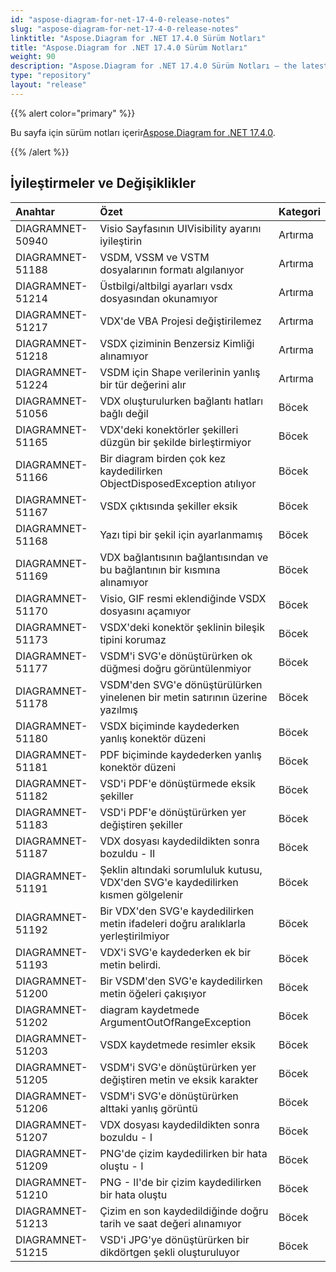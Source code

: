```yaml
---
id: "aspose-diagram-for-net-17-4-0-release-notes"
slug: "aspose-diagram-for-net-17-4-0-release-notes"
linktitle: "Aspose.Diagram for .NET 17.4.0 Sürüm Notları"
title: "Aspose.Diagram for .NET 17.4.0 Sürüm Notları"
weight: 90
description: "Aspose.Diagram for .NET 17.4.0 Sürüm Notları – the latest updates and fixes."
type: "repository"
layout: "release"
---
```

{{% alert color="primary" %}} 

 Bu sayfa için sürüm notları içerir[Aspose.Diagram for .NET 17.4.0](https://www.nuget.org/packages/Aspose.Diagram/17.4.0).

{{% /alert %}} 
## **İyileştirmeler ve Değişiklikler**

|**Anahtar**|**Özet**|**Kategori**|
|:- |:- |:- |
|DIAGRAMNET-50940|Visio Sayfasının UIVisibility ayarını iyileştirin|Artırma|
|DIAGRAMNET-51188|VSDM, VSSM ve VSTM dosyalarının formatı algılanıyor|Artırma|
|DIAGRAMNET-51214|Üstbilgi/altbilgi ayarları vsdx dosyasından okunamıyor|Artırma|
|DIAGRAMNET-51217|VDX'de VBA Projesi değiştirilemez|Artırma|
|DIAGRAMNET-51218|VSDX çiziminin Benzersiz Kimliği alınamıyor|Artırma|
|DIAGRAMNET-51224|VSDM için Shape verilerinin yanlış bir tür değerini alır|Artırma|
|DIAGRAMNET-51056|VDX oluşturulurken bağlantı hatları bağlı değil|Böcek|
|DIAGRAMNET-51165|VDX'deki konektörler şekilleri düzgün bir şekilde birleştirmiyor|Böcek|
|DIAGRAMNET-51166|Bir diagram birden çok kez kaydedilirken ObjectDisposedException atılıyor|Böcek|
|DIAGRAMNET-51167|VSDX çıktısında şekiller eksik|Böcek|
|DIAGRAMNET-51168|Yazı tipi bir şekil için ayarlanmamış|Böcek|
|DIAGRAMNET-51169|VDX bağlantısının bağlantısından ve bu bağlantının bir kısmına alınamıyor|Böcek|
|DIAGRAMNET-51170|Visio, GIF resmi eklendiğinde VSDX dosyasını açamıyor|Böcek|
|DIAGRAMNET-51173|VSDX'deki konektör şeklinin bileşik tipini korumaz|Böcek|
|DIAGRAMNET-51177|VSDM'i SVG'e dönüştürürken ok düğmesi doğru görüntülenmiyor|Böcek|
|DIAGRAMNET-51178|VSDM'den SVG'e dönüştürülürken yinelenen bir metin satırının üzerine yazılmış|Böcek|
|DIAGRAMNET-51180|VSDX biçiminde kaydederken yanlış konektör düzeni|Böcek|
|DIAGRAMNET-51181|PDF biçiminde kaydederken yanlış konektör düzeni|Böcek|
|DIAGRAMNET-51182|VSD'i PDF'e dönüştürmede eksik şekiller|Böcek|
|DIAGRAMNET-51183|VSD'i PDF'e dönüştürürken yer değiştiren şekiller|Böcek|
|DIAGRAMNET-51187|VDX dosyası kaydedildikten sonra bozuldu - II|Böcek|
|DIAGRAMNET-51191|Şeklin altındaki sorumluluk kutusu, VDX'den SVG'e kaydedilirken kısmen gölgelenir|Böcek|
|DIAGRAMNET-51192|Bir VDX'den SVG'e kaydedilirken metin ifadeleri doğru aralıklarla yerleştirilmiyor|Böcek|
|DIAGRAMNET-51193|VDX'i SVG'e kaydederken ek bir metin belirdi.|Böcek|
|DIAGRAMNET-51200|Bir VSDM'den SVG'e kaydedilirken metin öğeleri çakışıyor|Böcek|
|DIAGRAMNET-51202|diagram kaydetmede ArgumentOutOfRangeException|Böcek|
|DIAGRAMNET-51203|VSDX kaydetmede resimler eksik|Böcek|
|DIAGRAMNET-51205|VSDM'i SVG'e dönüştürürken yer değiştiren metin ve eksik karakter|Böcek|
|DIAGRAMNET-51206|VSDM'i SVG'e dönüştürürken alttaki yanlış görüntü|Böcek|
|DIAGRAMNET-51207|VDX dosyası kaydedildikten sonra bozuldu - I|Böcek|
|DIAGRAMNET-51209|PNG'de çizim kaydedilirken bir hata oluştu - I|Böcek|
|DIAGRAMNET-51210|PNG - II'de bir çizim kaydedilirken bir hata oluştu|Böcek|
|DIAGRAMNET-51213|Çizim en son kaydedildiğinde doğru tarih ve saat değeri alınamıyor|Böcek|
|DIAGRAMNET-51215|VSD'i JPG'ye dönüştürürken bir dikdörtgen şekli oluşturuluyor|Böcek|

